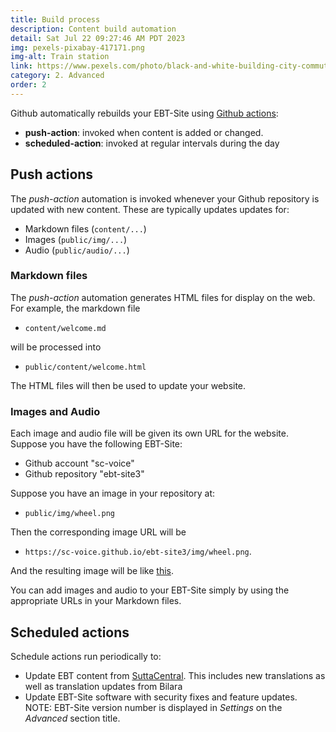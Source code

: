 ```yaml
---
title: Build process
description: Content build automation
detail: Sat Jul 22 09:27:46 AM PDT 2023
img: pexels-pixabay-417171.png
img-alt: Train station
link: https://www.pexels.com/photo/black-and-white-building-city-commuter-417171/
category: 2. Advanced
order: 2
---
```


Github automatically rebuilds your EBT-Site using 
[Github actions](https://github.com/features/actions):

* **push-action**: invoked when content is added or changed.
* **scheduled-action**: invoked at regular intervals during the day

## Push actions

The *push-action* automation is invoked whenever your Github repository is updated
with new content. These are typically updates updates for:

* Markdown files (```content/...```)
* Images (```public/img/...```)
* Audio (```public/audio/...```)

### Markdown files
The *push-action* automation generates HTML files for display on the web.
For example, the markdown file 

* ```content/welcome.md``` 

will be processed into 

* ```public/content/welcome.html```

The HTML files will then be used to update your website.

### Images and Audio
Each image and audio file will be given its own URL for the website.
Suppose you have the following EBT-Site:

* Github account "sc-voice"
* Github repository "ebt-site3"

Suppose you have an image in your repository at:

* ```public/img/wheel.png``` 

Then the corresponding image URL will be 

* ```https://sc-voice.github.io/ebt-site3/img/wheel.png```.

And the resulting image will be like
[this](https://sc-voice.github.io/ebt-site3/img/wheel.png).

You can add images and audio to your EBT-Site simply by using the appropriate
URLs in your Markdown files.

## Scheduled actions

Schedule actions run periodically to:

* Update EBT content from [SuttaCentral](https://suttacentral.net). This includes new translations as well as translation updates from Bilara
* Update EBT-Site software with security fixes and feature updates. NOTE: EBT-Site version number is displayed in *Settings* on the *Advanced* section title.
